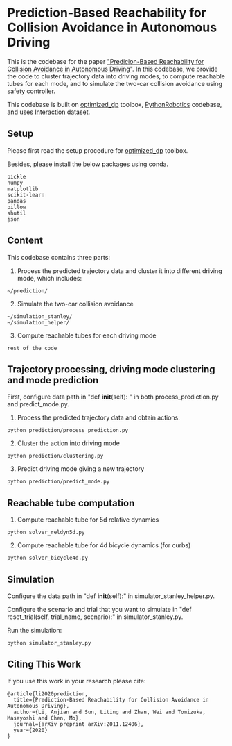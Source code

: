 Prediction-Based Reachability for Collision Avoidance in Autonomous Driving
==========

This is the codebase for the paper ["Predicion-Based Reachability for Collision Avoidance in Autonomous Driving"](https://arxiv.org/abs/2011.12406). In this codebase, we provide the code to cluster trajectory data into driving modes, to compute reachable tubes for each mode, and to simulate the two-car collision avoidance using safety controller.

This codebase is built on [optimized_dp](https://github.com/SFU-MARS/optimized_dp) toolbox, [PythonRobotics](https://github.com/AtsushiSakai/PythonRobotics) codebase, and uses [Interaction](http://interaction-dataset.com/) dataset.

## Setup

Please first read the setup procedure for [optimized_dp](https://github.com/SFU-MARS/optimized_dp) toolbox.

Besides, please install the below packages using conda.

```
pickle
numpy
matplotlib
scikit-learn
pandas
pillow
shutil
json
```

## Content

This codebase contains three parts: 

1. Process the predicted trajectory data and cluster it into different driving mode, which includes:
```
~/prediction/

```

2. Simulate the two-car collision avoidance
```
~/simulation_stanley/
~/simulation_helper/
```

3. Compute reachable tubes for each driving mode
```
rest of the code
```

## Trajectory processing, driving mode clustering and mode prediction

First, configure data path in "def __init__(self): " in both process_prediction.py and predict_mode.py.

1. Process the predicted trajectory data and obtain actions:
```
python prediction/process_prediction.py

```

2. Cluster the action into driving mode
```
python prediction/clustering.py

```

3. Predict driving mode giving a new trajectory
```
python prediction/predict_mode.py

```

## Reachable tube computation

1. Compute reachable tube for 5d relative dynamics
```
python solver_reldyn5d.py

```

2. Compute reachable tube for 4d bicycle dynamics (for curbs)
```
python solver_bicycle4d.py

```

## Simulation

Configure the data path in "def __init__(self):" in simulator_stanley_helper.py.

Configure the scenario and trial that you want to simulate in "def reset_trial(self, trial_name, scenario):" in simulator_stanley.py.

Run the simulation:
```
python simulator_stanley.py

```

## Citing This Work
If you use this work in your research please cite:
```
@article{li2020prediction,
  title={Prediction-Based Reachability for Collision Avoidance in Autonomous Driving},
  author={Li, Anjian and Sun, Liting and Zhan, Wei and Tomizuka, Masayoshi and Chen, Mo},
  journal={arXiv preprint arXiv:2011.12406},
  year={2020}
}
```
